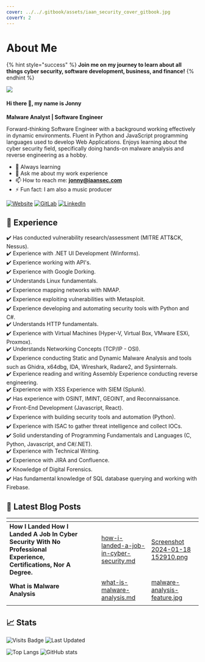 ```yaml
---
cover: ../../.gitbook/assets/iaan_security_cover_gitbook.jpg
coverY: 2
---
```


# About Me

{% hint style="success" %}
**Join me on my journey to learn about all things cyber security, software development, business, and finance!**
{% endhint %}

![](https://i.imgur.com/JONohuQ.gif?raw=true)

#### Hi there 👋, my name is Jonny

**Malware Analyst | Software Engineer**

Forward-thinking Software Engineer with a background working effectively in dynamic environments. Fluent in Python and JavaScript programming languages used to develop Web Applications. Enjoys learning about the cyber security field, specifically doing hands-on malware analysis and reverse engineering as a hobby.

* 🌱 Always learning
* 💬 Ask me about my work experience
* 📫 How to reach me: [**jonny@iaansec.com**](mailto:jonny@iaansec.com)
* ⚡ Fun fact: I am also a music producer

[![Website](https://img.shields.io/website?label=IAAN%20SECURITY\&style=for-the-badge\&url=https%3A//www.iaansecurity.com)](https://www.iaansecurity.com) [![GitLab](https://img.shields.io/badge/gitlab-%23181717.svg?style=for-the-badge\&logo=gitlab\&logoColor=white)](https://github.com/L0WK3Y-IAAN) [![LinkedIn](https://img.shields.io/badge/linkedin-%230077B5.svg?style=for-the-badge\&logo=linkedin\&logoColor=white)](https://www.linkedin.com/in/iaansec/)

## 💼 Experience

✔️ Has conducted vulnerability research/assessment (MITRE ATT\&CK, Nessus).\
✔️ Experience with .NET UI Development (Winforms).\
✔️ Experience working with API's.\
✔️ Experience with Google Dorking.\
✔️ Understands Linux fundamentals.\
✔️ Experience mapping networks with NMAP.\
✔️ Experience exploiting vulnerabilities with Metasploit.\
✔️ Experience developing and automating security tools with Python and C#.\
✔️ Understands HTTP fundamentals.\
✔️ Experience with Virtual Machines (Hyper-V, Virtual Box, VMware ESXi, Proxmox).\
✔️ Understands Networking Concepts (TCP/IP - OSI).\
✔️ Experience conducting Static and Dynamic Malware Analysis and tools such as Ghidra, x64dbg, IDA, Wireshark, Radare2, and Sysinternals.\
✔️ Experience reading and writing Assembly Experience conducting reverse engineering.\
✔️ Experience with XSS Experience with SIEM (Splunk).\
✔️ Has experience with OSINT, IMINT, GEOINT, and Reconnaissance.\
✔️ Front-End Development (Javascript, React).\
✔️ Experience with building security tools and automation (Python).\
✔️ Experience with ISAC to gather threat intelligence and collect IOCs.\
✔️ Solid understanding of Programming Fundamentals and Languages (C, Python, Javascript, and C#/.NET).\
✔️ Experience with Technical Writing.\
✔️ Experience with JIRA and Confluence.\
✔️ Knowledge of Digital Forensics.\
✔️ Has fundamental knowledge of SQL database querying and working with Firebase.

## 📖 Latest Blog Posts

<table data-view="cards"><thead><tr><th></th><th></th><th></th><th data-hidden data-card-target data-type="content-ref"></th><th data-hidden data-card-cover data-type="files"></th></tr></thead><tbody><tr><td><strong>How I Landed How I Landed A Job In Cyber Security With No Professional Experience, Certifications, Nor A Degree.</strong></td><td></td><td></td><td><a href="iaan-blogs/iaan-security-blogs/how-i-landed-a-job-in-cyber-security.md">how-i-landed-a-job-in-cyber-security.md</a></td><td><a href="../../.gitbook/assets/Screenshot 2024-01-18 152910.png">Screenshot 2024-01-18 152910.png</a></td></tr><tr><td><strong>What is Malware Analysis</strong></td><td></td><td></td><td><a href="iaan-blogs/iaan-security-blogs/what-is-malware-analysis.md">what-is-malware-analysis.md</a></td><td><a href="../../.gitbook/assets/malware-analysis-feature.jpg">malware-analysis-feature.jpg</a></td></tr><tr><td></td><td></td><td></td><td></td><td></td></tr></tbody></table>

## 📈 Stats

<div align="left">

<img src="https://badges.pufler.dev/visits/L0WK3Y-IAAN/L0WK3Y-IAAN" alt="Visits Badge">

 

<img src="https://img.shields.io/github/last-commit/L0WK3Y-IAAN/infophreaks-iaan-gitbook" alt="Last Updated">

</div>

![Top Langs](https://github-readme-stats.vercel.app/api/top-langs/?username=L0WK3Y-IAAN) ![GitHub stats](https://github-readme-stats.vercel.app/api?username=L0WK3Y-IAAN\&show\_icons=true\&count\_private=true)
